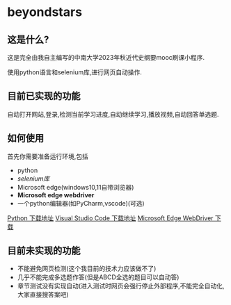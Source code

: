 # beyondstars

## 这是什么?

这是完全由我自主编写的中南大学2023年秋近代史纲要mooc刷课小程序.

使用python语言和selenium库,进行网页自动操作.

## 目前已实现的功能

自动打开网站,登录,检测当前学习进度,自动继续学习,播放视频,自动回答单选题.

## 如何使用

首先你需要准备运行环境,包括

- python
- *selenium库*
- Microsoft edge(windows10,11自带浏览器)
- **Microsoft edge webdriver**
- 一个python编辑器(如PyCharm,vscode)(可选)



[Python 下载地址](https://www.python.org/downloads/)
[Visual Studio Code 下载地址](https://code.visualstudio.com/Download)
[Microsoft Edge WebDriver 下载](https://developer.microsoft.com/en-us/microsoft-edge/tools/webdriver/)


## 目前未实现的功能

- 不能避免网页检测(这个我目前的技术力应该做不了)
- 几乎不能完成多选题作答(但是ABCD全选的题目可以自动答)
- 章节测试没有实现自动(进入测试时网页会强行停止外部程序,不能完全自动化,大家直接搜答案吧)